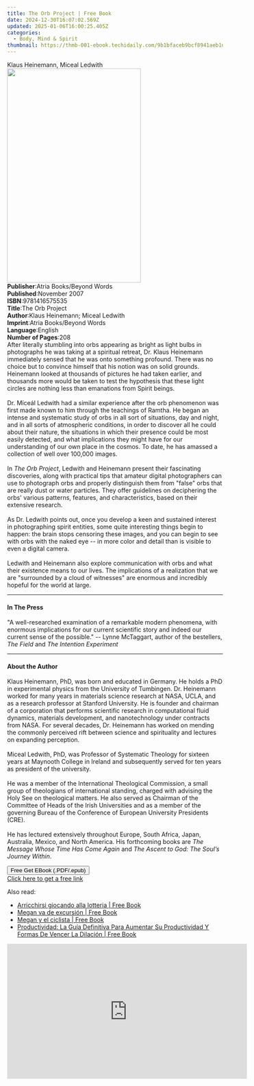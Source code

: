 ```yaml
---
title: The Orb Project | Free Book
date: 2024-12-30T16:07:02.569Z
updated: 2025-01-06T16:00:25.405Z
categories:
  - Body, Mind & Spirit
thumbnail: https://thmb-001-ebook.techidaily.com/9b1bfaceb9bcf8941aeb1d01972dd168c3ecf570a1b87fdd22af45b12764cffb.jpg
---
```

<main id="book-container">
  <div class="flex flex-col">
    <div class="book-brief flex-1 py-6 px-4 sm:p-6 md:py-10 md:px-8">
      <!-- brief-->
      <div class="book-brief-main">Klaus Heinemann, Miceal Ledwith</div>
    </div>
    <div
      class="book-meta-info flex-1 grid gap-4 col-start-1 col-end-3 row-start-1 sm:mb-6 sm:grid-cols-4 lg:gap-6 lg:col-start-2 lg:row-end-6 lg:row-span-6 lg:mb-0"
    >
      <div
        class="book-meta-info-left place-content-center mt-4 p-4 text-sm leading-6 col-start-2 col-span-2 dark:text-slate-400"
      >
        <img
          class="w-full h-500 object-cover rounded-lg sm:h-255 sm:col-span-2 lg:col-span-full"
          src="https://img-001-ebook.techidaily.com/0c93e5175f2f5ad2de379211e5acdb0d3b66cb9949a1f3b0134eb65e565d2712.jpg"
          alt=""
          width="312"
          height="500"
        />
      </div>
      <div
        class="book-meta-info-right mt-2 col-start-1 row-start-2 col-span-3 self-center"
      >
        <!-- meta data  -->
        <div class="flex flex-col px-4 md:px-8">
          <div class="flex-1">
            <strong>Publisher</strong>:<span class="px-2"
              >Atria Books/Beyond Words</span
            >
          </div>
          <div class="flex-1">
            <strong>Published</strong>:<span class="px-2">November 2007</span>
          </div>
          <div class="flex-1">
            <strong>ISBN</strong>:<span class="px-2">9781416575535</span>
          </div>
          <div class="flex-1">
            <strong>Title</strong>:<span class="px-2">The Orb Project</span>
          </div>
          <div class="flex-1">
            <strong>Author</strong>:<span class="px-2"
              >Klaus Heinemann; Miceal Ledwith</span
            >
          </div>
          <div class="flex-1">
            <strong>Imprint</strong>:<span class="px-2"
              >Atria Books/Beyond Words</span
            >
          </div>
          <div class="flex-1">
            <strong>Language</strong>:<span class="px-2">English</span>
          </div>
          <div class="flex-1">
            <strong>Number of Pages</strong>:<span class="px-2">208</span>
          </div>
        </div>
      </div>
    </div>
    <div class="book-description flex-1 py-6 px-4 sm:p-6 md:py-10 md:px-8">
      <div class="book-description-main">
        <div accordion-content="" id="description">
          After literally stumbling into orbs appearing as bright as light bulbs
          in photographs he was taking at a spiritual retreat, Dr. Klaus
          Heinemann immediately sensed that he was onto something profound.
          There was no choice but to convince himself that his notion was on
          solid grounds. Heinemann looked at thousands of pictures he had taken
          earlier, and thousands more would be taken to test the hypothesis that
          these light circles are nothing less than emanations from Spirit
          beings. <br />
          <br />
          Dr. Míceál Ledwith had a similar experience after the orb phenomenon
          was first made known to him through the teachings of Ramtha. He began
          an intense and systematic study of orbs in all sort of situations, day
          and night, and in all sorts of atmospheric conditions, in order to
          discover all he could about their nature, the situations in which
          their presence could be most easily detected, and what implications
          they might have for our understanding of our own place in the cosmos.
          To date, he has amassed a collection of well over 100,000 images.
          <br />
          <br />
          In <i>The Orb Project</i>, Ledwith and Heinemann present their
          fascinating discoveries, along with practical tips that amateur
          digital photographers can use to photograph orbs and properly
          distinguish them from "false" orbs that are really dust or water
          particles. They offer guidelines on deciphering the orbs' various
          patterns, features, and characteristics, based on their extensive
          research. <br />
          <br />
          As Dr. Ledwith points out, once you develop a keen and sustained
          interest in photographing spirit entities, some quite interesting
          things begin to happen: the brain stops censoring these images, and
          you can begin to see with orbs with the naked eye -- in more color and
          detail than is visible to even a digital camera. <br />
          <br />
          Ledwith and Heinemann also explore communication with orbs and what
          their existence means to our lives. The implications of a realization
          that we are "surrounded by a cloud of witnesses" are enormous and
          incredibly hopeful for the world at large.
        </div>
        <div class="accordion-fader"></div>
      </div>
    </div>
    <div class="book-excerpts flex-1 py-6 px-4 sm:p-6 md:py-10 md:px-8">
      <!-- excerpts-->
      <div class="book-excerpts-main">
        <hr />
        <h4 class="placeholder placeholder-heading">
          <span>In The Press</span>
        </h4>
        <p>
          "A well-researched examination of a remarkable modern phenomena, with
          enormous implications for our current scientific story and indeed our
          current sense of the possible." -- Lynne McTaggart, author of the
          bestellers, <i>The Field</i> and <i>The Intention Experiment</i>
        </p>
      </div>
    </div>
    <div class="book-about-author flex-1 py-6 px-4 sm:p-6 md:py-10 md:px-8">
      <!-- about author-->
      <div class="book-main-author-main">
        <hr />
        <h4 class="placeholder placeholder-heading">
          <span>About the Author</span>
        </h4>
        <p>
          Klaus Heinemann, PhD, was born and educated in Germany. He holds a PhD
          in experimental physics from the University of Tumbingen. Dr.
          Heinemann worked for many years in materials science research at NASA,
          UCLA, and as a research professor at Stanford University. He is
          founder and chairman of a corporation that performs scientific
          research in computational fluid dynamics, materials development, and
          nanotechnology under contracts from NASA. For several decades, Dr.
          Heinemann has worked on mending the commonly perceived rift between
          science and spirituality and lectures on expanding perception.<br /><br />Miceal
          Ledwith, PhD, was Professor of Systematic Theology for sixteen years
          at Maynooth College in Ireland and subsequently served for ten years
          as president of the university.<br /><br />He was a member of the
          International Theological Commission, a small group of theologians of
          international standing, charged with advising the Holy See on
          theological matters. He also served as Chairman of the Committee of
          Heads of the Irish Universities and as a member of the governing
          Bureau of the Conference of European University Presidents (CRE).<br /><br />He
          has lectured extensively throughout Europe, South Africa, Japan,
          Australia, Mexico, and North America. His forthcoming books are
          <i>The Message Whose Time Has Come Again</i> and
          <i>The Ascent to God: The Soul’s Journey Within</i>.
        </p>
      </div>
    </div>
    <div class="book-free-get flex-1 py-6 px-4 sm:p-6 md:py-10 md:px-8">
      <button
        id="btn-free-get"
        class="bg-blue-500 hover:bg-blue-700 text-white font-bold py-2 px-4 rounded"
      >
        Free Get EBook (.PDF/.epub)
      </button>
      <div id="countdown-display" class="px-2 text-lg mt-2"></div>
      <a
        id="free-link"
        class="hidden bg-blue-500 hover:bg-blue-700 text-white font-bold py-2 px-4 rounded"
        href="https://www.ebooks.com/en-us/book/493292/the-orb-project/klaus-heinemann/"
        target="_blank"
        >Click here to get a free link</a
      >
    </div>
    <script>
      let countdownTime = 0;
      let countdownInterval = null;
      document
        .getElementById('btn-free-get')
        .addEventListener('click', startCountdown);
      function startCountdown() {
        countdownTime = new Date().getTime() + 60000 * 3;
        countdownInterval = setInterval(updateCountdown, 1000);
        document.getElementById('btn-free-get').disabled = true;
        document
          .getElementById('btn-free-get')
          .classList.add('bg-gray-500', 'cursor-not-allowed');
      }
      function updateCountdown() {
        let currentTime = new Date().getTime();
        let timeLeft = countdownTime - currentTime;
        let secondsLeft = Math.floor(timeLeft / 1000);
        document.getElementById('countdown-display').innerHTML =
          `Remaining time: ${secondsLeft} seconds.`;
        if (secondsLeft <= 0) {
          clearInterval(countdownInterval);
          document.getElementById('btn-free-get').classList.add('hidden');
          document.getElementById('free-link').classList.remove('hidden');
          document.getElementById('countdown-display').innerHTML = '';
        }
      }
    </script>
  </div>
</main>

<ins class="adsbygoogle"
      style="display:block"
      data-ad-client="ca-pub-7571918770474297"
      data-ad-slot="8358498916"
      data-ad-format="auto"
      data-full-width-responsive="true"></ins>
    

<span class="atpl-alsoreadstyle">Also read:</span>
<div><ul>
<li><a href="https://novels-ebooks.techidaily.com/210012119-9781547545506-arricchirsi-giocando-alla-lotteria/"><u>Arricchirsi giocando alla lotteria | Free Book</u></a></li>
<li><a href="https://novels-ebooks.techidaily.com/210012145-9781071539156-megan-va-de-excursion/"><u>Megan va de excursión | Free Book</u></a></li>
<li><a href="https://novels-ebooks.techidaily.com/210012062-9781071539590-megan-y-el-ciclista/"><u>Megan y el ciclista | Free Book</u></a></li>
<li><a href="https://novels-ebooks.techidaily.com/210012029-9781071539293-productividad-la-guia-definitiva-para-aumentar-su-productividad-y-formas-de-vencer-la-dilacion/"><u>Productividad: La Guía Definitiva Para Aumentar Su Productividad Y Formas De Vencer La Dilación | Free Book</u></a></li>
</ul></div>

<!-- affiliate ads begin -->
<iframe width="560" height="315" src="https://www.youtube.com/embed/U_aNKnMTPjo?si=Og_mEt7NP3Fbsg2n" title="YouTube video player" frameborder="0" allow="accelerometer; autoplay; clipboard-write; encrypted-media; gyroscope; picture-in-picture; web-share" referrerpolicy="strict-origin-when-cross-origin" allowfullscreen></iframe>
<!-- affiliate ads end -->


